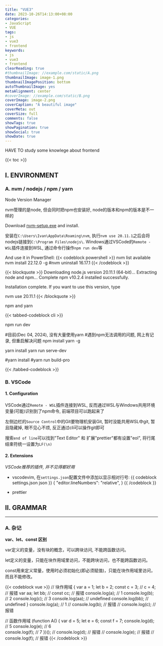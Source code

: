 ```yaml
---
title: "VUE3"
date: 2023-10-26T14:13:00+08:00
categories:
- JavaScript
- VUE
tags:
- js
- vue3
- frontend
keywords:
- js
- vue3
- frontend
clearReading: true
#thumbnailImage: //example.com/static/A.png
thumbnailImage: image-1.png
thumbnailImagePosition: bottom
autoThumbnailImage: yes
metaAlignment: center
#coverImage: //example.com/static/B.png
coverImage: image-2.png
coverCaption: "A beautiful image"
coverMeta: out
coverSize: full
comments: false
showTags: true
showPagination: true
showSocial: true
showDate: true
---
```


HAVE TO study some knowlege about frontend

<!--more-->

{{< toc >}}

## I. ENVIRONMENT

### A. nvm / nodejs / npm / yarn

Node Version Manager

nvm管理的是node, 但会同时把npm也安装好, node的版本和npm的版本是不一样的

Download [nvm-setup.exe](https://github.com/coreybutler/nvm-windows/releases) and install.

安装在`C:\Users\Ivan\AppData\Roaming\nvm`, 执行`nvm use 20.11.1`之后会将nodejs链接到`C:\Program Files\nodejs\`.
Windows通过VSCode的`Remote - WSL`插件连接到WSL, 通过命令行操作`npm run dev`等

And use it in PowerShell:
{{< codeblock powershell >}}
nvm list available
nvm install 22.12.0 -g
#nvm uninstall 16.17.1
{{< /codeblock >}}

{{< blockquote >}}
Downloading node.js version 20.11.1 (64-bit)...
Extracting node and npm...
Complete
npm v10.2.4 installed successfully.


Installation complete. If you want to use this version, type

nvm use 20.11.1
{{< /blockquote >}}


npm and yarn

{{< tabbed-codeblock cli >}}
<!-- tab npm -->
npm run dev
<!-- endtab -->

<!-- tab yarn -->
#目前(Dec 04, 2024), 没有大量使用yarn
#遇到npm无法调用的问题, 网上有记录, 但重启解决问题
npm install yarn -g

yarn install
yarn run serve-dev

#yarn install
#yarn run build-pro
<!-- endtab -->
{{< /tabbed-codeblock >}}


### B. VSCode

#### 1. Configuration

VSCode通过`Remote - WSL`插件连接到WSL, 反而通过WSL与Windows共用环境变量(可能)识别到了npm命令, 前端项目可以跑起来了

左侧边栏的`Source Control`中的Git要物理机安装Git, 暂时没能共用WSL中git, 暂且隐藏掉, 眼不见心不烦, 反正通过cli可以操作git即可

搜索`end of line`可以找到"Text Editor" 和 扩展"prettier"都有设置"eol", 将行尾结束符统一设置为`LF(\n)`


#### 2. Extensions

*VSCode推荐的插件, 并不见得都好用*

- vscodevim, 在`settings.json`配置文件中添加以显示相对行号:
{{ codeblock settings.json json }}
{
    "editor.lineNumbers": "relative",
}
{{ /codeblock }}

- prettier




## II. GRAMMAR
---
### A. 杂记
**var、let、const 区别**

var定义的变量，没有块的概念，可以跨块访问, 不能跨函数访问。

let定义的变量，只能在块作用域里访问，不能跨块访问，也不能跨函数访问。

const用来定义常量，使用时必须初始化(即必须赋值)，只能在块作用域里访问，而且不能修改。


{{< codeblock vue >}}
// 块作用域
{
    var a = 1;
    let b = 2;
    const c = 3;
    // c = 4; // 报错
    var aa;
    let bb;
    // const cc; // 报错
    console.log(a); // 1
    console.log(b); // 2
    console.log(c); // 3
    console.log(aa); // undefined
    console.log(bb); // undefined
}
console.log(a); // 1
// console.log(b); // 报错
// console.log(c); // 报错

// 函数作用域
(function A() {
    var d = 5;
    let e = 6;
    const f = 7;
    console.log(d); // 5
    console.log(e); // 6  
    console.log(f); // 7 
})();
// console.log(d); // 报错
// console.log(e); // 报错
// console.log(f); // 报错
{{< /codeblock >}}


